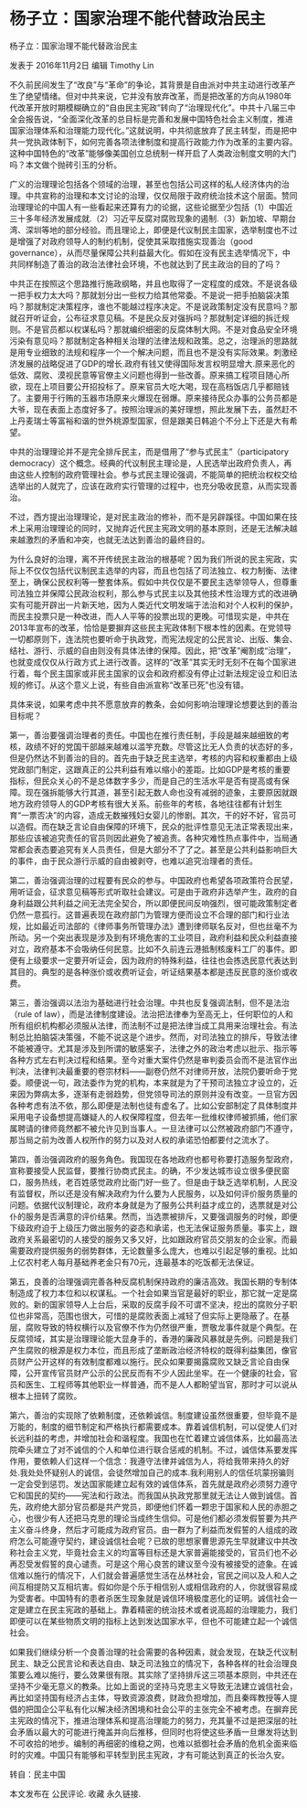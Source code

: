 # 杨子立：国家治理不能代替政治民主

杨子立：国家治理不能代替政治民主

发表于 2016年11月2日 编辑 Timothy Lin

不久前民间发生了“改良”与“革命”的争论，其背景是自由派对中共主动进行改革产生了绝望情绪。但对中共来说，它并没有放弃改革，而是把改革的方向从1980年代改革开放时期模糊确立的“自由民主宪政”转向了“治理现代化”。中共十八届三中全会报告说，“全面深化改革的总目标是完善和发展中国特色社会主义制度，推进国家治理体系和治理能力现代化。”这就说明，中共彻底放弃了民主转型，而是把中共一党执政体制下，如何完善各项法律制度和提高行政能力作为改革的主要内容。这种中国特色的“改革”能够像美国创立总统制一样开启了人类政治制度文明的大门吗？本文做个抛砖引玉的分析。

广义的治理理论包括各个领域的治理，甚至也包括公司这样的私人经济体内的治理。中共宣称的治理和本文讨论的治理，仅仅局限于政府统治技术这个层面。赞同治理理论的中国人有一些看起来还算有力的论据，这些论据至少包括（1）中国近三十多年经济发展成就.（2）习近平反腐对腐败现象的遏制.（3）新加坡、早期台湾、深圳等地的部分经验。而且理论上，即便是代议制民主国家，选举制度也不过是增强了对政府领导人的制约机制，促使其采取措施实现善治（good governance），从而尽量保障公共利益最大化。假如在没有民主选举情况下，中共同样制造了善治的政治法律社会环境，不也就达到了民主政治的目的了吗？

中共正在按照这个思路推行施政纲略，并且也取得了一定程度的成效。不是说各级一把手权力太大吗？那就划分出一些权力给其他常委。不是说一把手拍脑袋决策吗？那就制定决策程序，谁也不能越过程序决定。不是说政策制定没有民意吗？那就召开听证会，公布征求意见稿。不是民众反对强拆吗？那就制定详细的拆迁规则。不是官员都以权谋私吗？那就编织细密的反腐体制大网。不是对食品安全环境污染有意见吗？那就制定各种相关治理的法律法规和政策。总之，治理派的思路就是用专业细致的法规和程序一个一个解决问题，而且也不是没有实际效果。刺激经济发展的战略促进了GDP的增长.政府有钱又使得国际发言权明显增大.原来恶化的低效、腐败、漠视民意等官僚主义问题也得到一些改善。原来搞工程项目随心所欲，现在上项目要公开招投标了。原来官员大吃大喝，现在高档饭店几乎都赔钱了。主要用于行贿的玉器市场原来火爆现在弱爆。原来接待民众办事的公务员都是大爷，现在表面上态度好多了。按照治理派的美好理想，照此发展下去，虽然赶不上丹麦瑞士等富裕和谐的世外桃源型国家，但是跟美日韩追个不分上下还是大有希望。

中共的治理理论并不是完全排斥民主，而是借用了“参与式民主”（participatory democracy）这个概念。经典的代议制民主理论是，人民选举出政府负责人，再由这些人控制的政府管理社会。参与式民主理论强调，不能简单的把统治权权交给选举出的人就完了，应该在政府实行管理的过程中，也充分吸收民意，从而实现善治。

不过，西方提出治理理论，是对民主政治的修补，而不是另辟蹊径。中国如果在技术上采用治理理论的同时，又抛弃近代民主宪政文明的基本原则，还是无法解决越来越激烈的矛盾和冲突，也就无法达到善治的最终目的。

为什么良好的治理，离不开传统民主政治的根基呢？因为我们所说的民主宪政，实际上不仅仅包括代议制民主选举的内容，而且也包括了司法独立、权力制衡、法律至上，确保公民权利等一整套体系。假如中共仅仅是不要民主选举领导人，但尊重司法独立并保障公民政治权利，那么参与式民主以及其他技术性治理方式的改进确实有可能开辟出一片新天地，因为人类近代文明发端于法治和对个人权利的保护，而民主投票只是一种改进，而人人平等的投票出现的更晚。可惜现实是，中共在2013年宣布的改革，恰恰是要摒弃这些民主宪政体制下根本性的因素。在党领导一切都原则下，连法院也要听命于执政党，而宪法规定的公民言论、出版、集会、结社、游行、示威的自由则没有具体法律的保障。因此，把“改革”阉割成“治理”，也就变成仅仅从行政方式上进行改善。这样的“改革”其实无时无刻不在每个国家进行着，每个民主国家或非民主国家的议会和政府都没有停止过新法规定设立和旧法规的修订。从这个意义上说，有些自由派宣称“改革已死”也没有错。

具体来说，如果考虑中共不愿意放弃的教条，会如何影响治理理论想要达到的善治目标呢？

第一，善治要强调治理者的责任。中国也在推行责任制，手段是越来越细致的考核，政绩不好的党国干部越来越难以滥竽充数。尽管这比无人负责的状态好的多，但是仍然达不到善治的目的。首先由于缺乏民主选举，考核的内容和权重都由上级党政部门制定，这跟真正的公共利益有难以缩小的差距。比如GDP是考核的重要指标，但民众关心的不是总体数字多少，而是自己的生活水平是否有提高或有保障。现在强拆能够大行其道，甚至引起无数人命也没有减弱的迹象，主要原因就跟地方政府领导人的GDP考核有很大关系。前些年的考核，各地往往都有计划生育“一票否决”的内容，造成无数摧残妇女婴儿的惨剧。其次，干的好不好，官员可以造假。而在缺乏言论自由保障的环境下，民众的批评性意见无法正常表现出来，那些应该被追究责任的官员则因此避免了被追责。各种灾难性热点事件中，当局通常都会表态要追究有关人员责任，但是大部分不了了之。甚至是公共利益影响巨大的事件，由于民众游行示威的自由被剥夺，也难以追究治理者的责任。

第二，善治强调治理的过程要有民众的参与。中国政府也希望各项政策符合民望，用听证会，征求意见稿等形式听取社会建议。可是由于政府非选举产生，政府的自身利益跟公共利益之间无法完全契合，所以即便民间反响强烈，很可能政策制定者仍然一意孤行。这普遍表现在政府部门为管理方便而设立不合理的部门和行业法规，比如最近司法部的《律师事务所管理办法》遭到律师联名反对，但也丝毫不为所动。另一个突出表现是涉及到有环境危害的工业项目，政府利益和民众利益直接对立，政府基本不会吸纳任何民意。比如不久前连云港抵制核废料工厂的事件。即便有上级要求一定要开听证会，因为政府的特殊利益，往往也会拣选民意代表达到其目的。典型的是各种涨价或收费听证会，听证结果基本都是违反民意的涨价或收费。

第三，善治强调以法治为基础进行社会治理。中共也反复强调法制，但不是法治（rule of law），而是法律制度建设。法治把法律奉为至高无上，任何职位的人和所有组织机构都必须服从法律，而法制不过是把法律当成工具用来治理社会。有法制总比拍脑袋决策强，不能不说这是个进步。然而，对司法独立的排斥，导致法律不能被遵守。尤其是涉及到所谓的敏感案子，法律之外的政治考虑以批示、指示等各种方式左右判决过程和结果。至今对重大案件仍然是审判委员会而不是法官作出判决，法律判决最重要的卷宗材料——副卷仍然不对律师开放，法院仍要听命于党委。顺便说一句，政法委作为党的机构，本来就是为了干预司法独立才设立的，近来因为弊病太多，逐渐有走弱趋势，但党领导司法的原则并没有改变。一旦官方因各种考虑有法不依，那么即便是法制也徒有虚名了。比如公安部制定了具体制度并采用电子设备想提高嫌疑人的人权保障程度，但去年一批维权律师被抓捕，他们家属聘请的律师竟然都不被允许见到当事人。一旦法律可以公然被政府部门不遵守，那当局之前为改善人权所作的努力以及对人权的承诺恐怕都要付之流水了。

第四，善治强调政府的服务角色。我国现在各地政府也都号称要打造服务型政府，宣称要接受人民监督，要推行协商式民主。的确，不少发达城市设立很多便民窗口，服务热线，老百姓感觉政府比衙门好一些了。但是由于缺乏选举机制，人民没有监督权，所以还是没有解决政府为什么要为人民服务，以及如何评价服务质量的问题。依据代议制理论，政府本身就是为了服务公共利益才成立的，选票就是对公仆的服务是否满意的评价结果。然而，当选票被排斥，又要强调服务的时候，即便下级政府迫于上级压力做出服务的姿态和承诺，也无法保证服务质量。事实上，跟政府关系最密切的人接受的服务又多又好，比如跟政府官员交朋友的企业家。而最需要政府提供服务的弱势群体，无论数量多么庞大，也难以引起足够的重视。比如上亿农村老人每月基础养老金只有70元，连最基本的吃饭都无法保证。

第五，良善的治理强调完善各种反腐机制保持政府的廉洁高效。我国长期的专制体制造成了权力本位和以权谋私。一个社会如果当官是最好的职业，那它就一定是腐败的。新的国家领导人上台后，采取的反腐手段不可谓不坚决，挖出的腐败分子职位也非常高，范围也很大，可惜的是腐败表面上减轻了但实际上更隐蔽了。在基层，腐败导致的特权横行以及官僚不作为仍然很严重，贾敬龙事件就是个典型。在反腐领域，其实是治理理论能大显身手的，香港的廉政风暴就是先例。问题是我们产生腐败的根源是权力本位，而且形成了垄断政治经济特权的既得利益集团，像官员财产公开这样的有效制度都难以施行。民众如果要揭露腐败又缺乏言论自由保障，公开宣传官员财产公示的公民反而有不少人因此坐牢。在一个健康的社会，官员和医生、工程师等其他职业一样普通，而不是人人都盼望当官，那时才可以说从根本上扭转了腐败。

第六，善治的实现除了依赖制度，还依赖诚信。制度建设虽然很重要，但毕竟不是万能的，制度的细节制定和严格执行都需要成本。靠着诚信机制，可以促使人们对长远利益的考虑，并增加社会和谐程度。我国也在忙着建立诚信体系，比如最高法院牵头建立了对不诚信的个人和单位进行联合惩戒的机制。不过，诚信体系要发挥作用，要依赖人们这样一个信念：我遵守法律并诚信为人，将给我带来持久的好处.我处处怀疑别人的诚信，会徒然增加自己的成本.我利用别人的信任坑蒙拐骗则一定会受到惩罚。发达国家能建立起有效的诚信体系，首先就是政府必须努力遵守它和国民的契约——宪法和行政法。而我国从执政党那里就无法让人做到诚信。首先，政府绝大部分官员都是共产党员，即便他们怀着一颗忠于国家和人民的赤胆之心，也很少有人还把马克思的理论当成终生信仰。可是他们都必须发假誓要为共产主义奋斗终身，然后才可能成为政府官员。由一群为了利益而发假誓的人组成的政府怎么可能遵守契约，建设诚信社会呢？已故的思想家曹思源先生早就建议中共改称社会主义党，毕竟社会主义的均富等目标还是大家普遍能接受的，官员们也不必再忍受发假誓的良心谴责。可是这个用心良苦的建议至今没有被接受的迹象。在诚信难以施行的情况下，人们就会普遍感觉生活在丛林社会，官民之间以及人和人之间互相提防又互相坑害。假如你是个乐于相信别人或相信政府的人，你就很容易成为受害者。中国特有的患者杀医生现象就是诚信环境极度恶化的证明。诚信社会一定是建立在民主宪政的基础上。靠着精密的统治技术或者说高超的治理能力，我们即便可以在某些物质文明的指标上达到发达国家水平，但也不可能建立起一个诚信社会。

如果我们继续分析一个良善治理的社会需要的各种因素，就会发现，在缺乏代议制民主、缺乏公民言论和表达自由、缺乏司法独立的情况下，各种各样的社会治理良策要么难以施行，要么效果很有限。其实除了坚持排斥这三项基本原则，中共还在坚持不少毫无意义的教条。比如上面说的坚持马克思主义导致无法建立诚信社会，再比如坚持国有经济占主体，导致资源浪费，财政负担增加，而且秦晖教授等人提倡的把国企公平私有化以解决经济困境和社会公平的主张完全不被考虑。在摒弃民主宪政的情况下，推进治理体系和提高治理能力的努力，充其量不过是把深层的社会矛盾以最大的可能进行掩盖并向后推移，但同时也将使这些矛盾一旦爆发将达到不可收拾的地步。编制的再细密的维稳之网，也难以抵御社会矛盾的危机全面来临时的灾难。中国只有能够和平转型到民主宪政，才有可能达到真正的长治久安。

转自：民主中国

本文发布在 公民评论. 收藏 永久链接.
